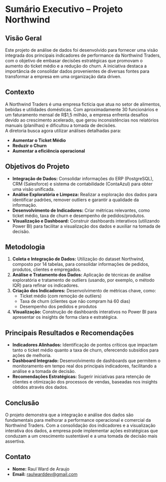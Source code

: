 # Sumário Executivo – Projeto Northwind

## Visão Geral
Este projeto de análise de dados foi desenvolvido para fornecer uma visão integrada dos principais indicadores de performance da Northwind Traders, com o objetivo de embasar decisões estratégicas que promovam o aumento do ticket médio e a redução do churn. A iniciativa destaca a importância de consolidar dados provenientes de diversas fontes para transformar a empresa em uma organização data driven.

## Contexto
A Northwind Traders é uma empresa fictícia que atua no setor de alimentos, bebidas e utilidades domésticas. Com aproximadamente 30 funcionários e um faturamento mensal de R$1,5 milhão, a empresa enfrenta desafios devido ao crescimento acelerado, que gerou inconsistências nos relatórios manuais (planilhas) e dificultou a tomada de decisões.  
A diretoria busca agora utilizar análises detalhadas para:
- **Aumentar o Ticket Médio**
- **Reduzir o Churn**
- **Aumentar a eficiência operacional**

## Objetivos do Projeto
- **Integração de Dados:** Consolidar informações do ERP (PostgreSQL), CRM (Salesforce) e sistema de contabilidade (ContaAzul) para obter uma visão unificada.
- **Análise Exploratória e Limpeza:** Realizar a exploração dos dados para identificar padrões, remover outliers e garantir a qualidade da informação.
- **Desenvolvimento de Indicadores:** Criar métricas relevantes, como ticket médio, taxa de churn e desempenho de pedidos/produtos.
- **Visualização e Dashboard:** Construir dashboards interativos (utilizando Power BI) para facilitar a visualização dos dados e auxiliar na tomada de decisão.

## Metodologia
1. **Coleta e Integração de Dados:** Utilização do dataset Northwind, composto por 14 tabelas, para consolidar informações de pedidos, produtos, clientes e empregados.
2. **Análise e Tratamento dos Dados:** Aplicação de técnicas de análise exploratória e tratamento de outliers (usando, por exemplo, o método IQR) para refinar os indicadores.
3. **Criação dos Indicadores:** Desenvolvimento de métricas chave, como:
   - Ticket médio (com remoção de outliers)
   - Taxa de churn (clientes que não compram há 60 dias)
   - Desempenho dos pedidos e produtos
4. **Visualização:** Construção de dashboards interativos no Power BI para apresentar os insights de forma clara e estratégica.

## Principais Resultados e Recomendações
- **Indicadores Alinhados:** Identificação de pontos críticos que impactam tanto o ticket médio quanto a taxa de churn, oferecendo subsídios para ações de melhoria.
- **Dashboard Integrado:** Desenvolvimento de dashboards que permitem o monitoramento em tempo real dos principais indicadores, facilitando a análise e a tomada de decisão.
- **Recomendações Estratégicas:** Sugerir iniciativas para retenção de clientes e otimização dos processos de vendas, baseadas nos insights obtidos através dos dados.

## Conclusão
O projeto demonstra que a integração e análise dos dados são fundamentais para melhorar a performance operacional e comercial da Northwind Traders. Com a consolidação dos indicadores e a visualização interativa dos dados, a empresa pode implementar ações estratégicas que conduzam a um crescimento sustentável e a uma tomada de decisão mais assertiva.

## Contato
- **Nome:** Raul Ward de Araujo
- **Email:** raulwarddev@gmail.com
